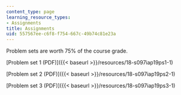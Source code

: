 ```yaml
---
content_type: page
learning_resource_types:
- Assignments
title: Assignments
uid: 557567ee-c6f8-f754-667c-49b74c81e23a
---
```


Problem sets are worth 75% of the course grade.

[Problem set 1 (PDF)]({{< baseurl >}}/resources/18-s097iap19ps1-1)

[Problem set 2 (PDF)]({{< baseurl >}}/resources/18-s097iap19ps2-1)

[Problem set 3 (PDF)]({{< baseurl >}}/resources/18-s097iap19ps3-1)